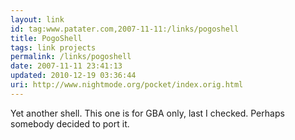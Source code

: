 ```yaml
---
layout: link
id: tag:www.patater.com,2007-11-11:/links/pogoshell
title: PogoShell
tags: link projects
permalink: /links/pogoshell
date: 2007-11-11 23:41:13
updated: 2010-12-19 03:36:44
uri: http://www.nightmode.org/pocket/index.orig.html
---
```

Yet another shell. This one is for GBA only, last I checked. Perhaps somebody
decided to port it.
